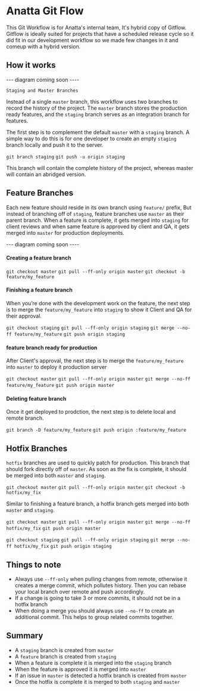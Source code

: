 # Anatta Git Flow

This Git Workflow is for Anatta's internal team, It's hybrid copy of Gitflow. Gitflow is ideally suited for projects that have a scheduled release cycle so it did fit in our development workflow so we made few changes in it and comeup with a hybrid version.


## How it works

---  diagram coming soon ----

`Staging and Master Branches`

Instead of a single `master` branch, this workflow uses two branches to record the history of the project. The `master` branch stores the production ready features, and the `staging` branch serves as an integration branch for features.


The first step is to complement the default `master` with a `staging` branch. A simple way to do this is for one developer to create an empty `staging` branch locally and push it to the server.

`git branch staging`
`git push -u origin staging`

This branch will contain the complete history of the project, whereas master will contain an abridged version.

## Feature Branches

Each new feature should reside in its own branch using `feature/` prefix, But instead of branching off of `staging`, feature branches use `master` as their parent branch. When a feature is complete, it gets merged into `staging` for client reviews and when same feature is approved by client and QA, it gets merged into `master` for production deployments.

---  diagram coming soon ----

#### Creating a feature branch

`git checkout master`
`git pull --ff-only origin master`
`git checkout -b feature/my_feature`

#### Finishing a feature branch

When you’re done with the development work on the feature, the next step is to merge the `feature/my_feature` into `staging` to show it Client and QA for their approval.

`git checkout staging`
`git pull --ff-only origin staging`
`git merge --no-ff feature/my_feature`
`git push origin staging`

#### feature branch ready for production

After Client's approval, the next step is to merge the `feature/my_feature` into `master` to deploy it production server

`git checkout master`
`git pull --ff-only origin master`
`git merge --no-ff feature/my_feature`
`git push origin master`

#### Deleting feature branch
Once it get deployed to prodction, the next step is to delete local and remote branch.

`git branch -D feature/my_feature`
`git push origin :feature/my_feature`


## Hotfix Branches

`hotfix` branches are used to quickly patch for production. This branch that should fork directly off of `master`. As soon as the fix is complete, it should be merged into both `master` and `staging`.

`git checkout master`
`git pull --ff-only origin master`
`git checkout -b hotfix/my_fix`

Similar to finishing a feature branch, a hotfix branch gets merged into both `master` and `staging`.

`git checkout master`
`git pull --ff-only origin master`
`git merge --no-ff hotfix/my_fix`
`git push origin master`

`git checkout staging`
`git pull --ff-only origin staging`
`git merge --no-ff hotfix/my_fix`
`git push origin staging`


## Things to note
* Always use `--ff-only` when pulling changes from remote, otherwise it creates a merge commit, which pollutes history. Then you can rebase your local branch over remote and push accordingly.
* If a change is going to take 3 or more commits, it should not be in a hotfix branch
* When doing a merge you should always use `--no-ff` to create an additional commit. This helps to group related commits together.


## Summary

- A `staging` branch is created from `master`
- A `feature` branch is created from `staging`
- When a feature is complete it is merged into the `staging` branch
- When the feature is approved it is merged into `master`
- If an issue in `master` is detected a hotfix branch is created from `master`
- Once the hotfix is complete it is merged to both `staging` and `master`









